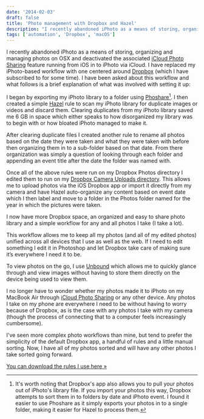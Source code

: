 ```yaml
---
date: '2014-02-03'
draft: false
title: 'Photo management with Dropbox and Hazel'
description: "I recently abandoned iPhoto as a means of storing, organizing and managing photos on OSX and deactivated the associated iCloud Photo Sharing feature running from iOS in to iPhoto via iCloud."
tags: ['automation', 'Dropbox', 'macOS']
---
```


I recently abandoned iPhoto as a means of storing, organizing and managing photos on OSX and deactivated the associated [iCloud Photo Sharing](http://www.apple.com/icloud/icloud-photo-sharing.html 'iCloud Photo Sharing') feature running from iOS in to iPhoto via iCloud.<!-- excerpt --> I have replaced my iPhoto-based workflow with one centered around [Dropbox](http://dropbox.com) (which I have subscribed to for some time). I have been asked about this workflow and what follows is a brief explanation of what was involved with setting it up:

I began by exporting my iPhoto library to a folder using [Phoshare](http://code.google.com/p/phoshare/)[^iphoto]. I then created a simple [Hazel](http://www.noodlesoft.com/hazel.php) rule to scan my iPhoto library for duplicate images or videos and discard them. Clearing duplicates from my iPhoto library saved me 6 GB in space which either speaks to how disorganized my library was to begin with or how bloated iPhoto managed to make it.

After clearing duplicate files I created another rule to rename all photos based on the date they were taken and what they were taken with before then organizing them in to a sub-folder based on that date. From there organization was simply a question of looking through each folder and appending an event title after the date the folder was named with.

Once all of the above rules were run on my Dropbox Photos directory I edited them to run on my [Dropbox Camera Uploads directory](https://www.dropbox.com/help/289/en 'How do I use Camera Upload?'). This allows me to upload photos via the iOS Dropbox app or import it directly from my camera and have Hazel auto-organize any content based on event date which I then label and move to a folder in the Photos folder named for the year in which the pictures were taken.

I now have more Dropbox space, an organized and easy to share photo library and a simple workflow for any and all photos I take (I take a lot).

This workflow allows me to keep all my photos (and all of my edited photos) unified across all devices that I use as well as the web. If I need to edit something I edit it in Photoshop and let Dropbox take care of making sure it’s everywhere I need it to be.

To view photos on the go, I use [Unbound](http://unboundapp.com 'Unbound') which allows me to quickly glance through and view images without having to store them directly on the device being used to view them.

I no longer have to wonder whether my photos made it to iPhoto on my MacBook Air through [iCloud Photo Sharing](http://www.apple.com/icloud/icloud-photo-sharing.html 'iCloud Photo Sharing') or any other device. Any photos I take on my phone are everywhere I need to be without having to worry because of Dropbox, as is the case with any photos I take with my camera (though the process of connecting that to a computer feels increasingly cumbersome).

I've seen more complex photo workflows than mine, but tend to prefer the simplicity of the default Dropbox app, a handful of rules and a little manual sorting. Now, I have all of my photos sorted and will have any other photos I take sorted going forward.

[You can download the rules I use here »](https://d.pr/m2tV 'Hazel rules for Dropbox Camera Uploads')

[^iphoto]: It's worth noting that Dropbox's app also allows you to pull your photos out of iPhoto's library file. If you import your photos this way, Dropbox attempts to sort them in to folders by date and iPhoto event. I found it easier to use Phoshare as it simply exports your photos in to a single folder, making it easier for Hazel to process them.
